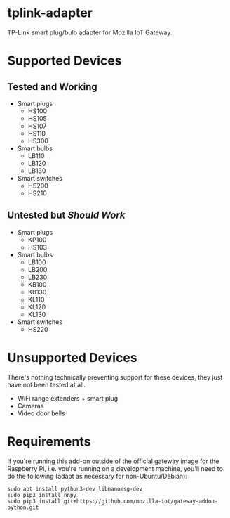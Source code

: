 # tplink-adapter

TP-Link smart plug/bulb adapter for Mozilla IoT Gateway.

# Supported Devices

## Tested and Working

* Smart plugs
    * HS100
    * HS105
    * HS107
    * HS110
    * HS300
* Smart bulbs
    * LB110
    * LB120
    * LB130
* Smart switches
    * HS200
    * HS210

## Untested but _Should Work_

* Smart plugs
    * KP100
    * HS103
* Smart bulbs
    * LB100
    * LB200
    * LB230
    * KB100
    * KB130
    * KL110
    * KL120
    * KL130
* Smart switches
    * HS220

# Unsupported Devices

There's nothing technically preventing support for these devices, they just have not been tested at all.

* WiFi range extenders + smart plug
* Cameras
* Video door bells

# Requirements

If you're running this add-on outside of the official gateway image for the Raspberry Pi, i.e. you're running on a development machine, you'll need to do the following (adapt as necessary for non-Ubuntu/Debian):

```
sudo apt install python3-dev libnanomsg-dev
sudo pip3 install nnpy
sudo pip3 install git+https://github.com/mozilla-iot/gateway-addon-python.git
```
